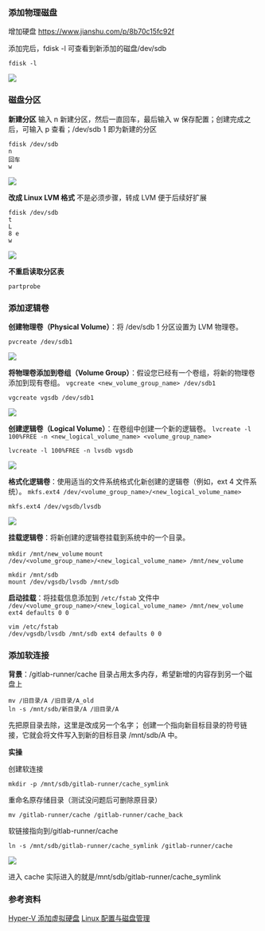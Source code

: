 

### 添加物理磁盘
增加硬盘 https://www.jianshu.com/p/8b70c15fc92f 



添加完后，fdisk -l 可查看到新添加的磁盘/dev/sdb
``` shell
fdisk -l
```

![](assets/Pasted%20image%2020240308155602.png)

### 磁盘分区
**新建分区**
输入 n 新建分区，然后一直回车，最后输入 w 保存配置；创建完成之后，可输入 p 查看；/dev/sdb 1 即为新建的分区
``` shell
fdisk /dev/sdb
n
回车
w
```

![](assets/Pasted%20image%2020240308161144.png)

**改成 Linux LVM 格式**
不是必须步骤，转成 LVM 便于后续好扩展
``` shell
fdisk /dev/sdb
t
L
8 e
w
```

![](assets/Pasted%20image%2020240308161204.png)

**不重启读取分区表**
``` shell
partprobe
```


### 添加逻辑卷

**创建物理卷（Physical Volume）**：将 /dev/sdb 1 分区设置为 LVM 物理卷。

``` shell
pvcreate /dev/sdb1
```
![](assets/Pasted%20image%2020240308161232.png)

**将物理卷添加到卷组（Volume Group）**：假设您已经有一个卷组，将新的物理卷添加到现有卷组。
`vgcreate <new_volume_group_name> /dev/sdb1`
``` shell
vgcreate vgsdb /dev/sdb1
```
![](assets/Pasted%20image%2020240308161302.png)

**创建逻辑卷（Logical Volume）**：在卷组中创建一个新的逻辑卷。
`lvcreate -l 100%FREE -n <new_logical_volume_name> <volume_group_name>`
``` shell
lvcreate -l 100%FREE -n lvsdb vgsdb
```
![](assets/Pasted%20image%2020240308161315.png)

**格式化逻辑卷**：使用适当的文件系统格式化新创建的逻辑卷（例如，ext 4 文件系统）。
`mkfs.ext4 /dev/<volume_group_name>/<new_logical_volume_name>`

``` shell
mkfs.ext4 /dev/vgsdb/lvsdb
```
![](assets/Pasted%20image%2020240308161333.png)

**挂载逻辑卷**：将新创建的逻辑卷挂载到系统中的一个目录。

`mkdir /mnt/new_volume`
`mount /dev/<volume_group_name>/<new_logical_volume_name> /mnt/new_volume`

``` shell
mkdir /mnt/sdb
mount /dev/vgsdb/lvsdb /mnt/sdb
```

**启动挂载**：将挂载信息添加到 `/etc/fstab` 文件中
`/dev/<volume_group_name>/<new_logical_volume_name> /mnt/new_volume ext4 defaults 0 0`

```shell
vim /etc/fstab
/dev/vgsdb/lvsdb /mnt/sdb ext4 defaults 0 0
```



### 添加软连接

**背景**：/gitlab-runner/cache 目录占用太多内存，希望新增的内容存到另一个磁盘上

``` shell
mv /旧目录/A /旧目录/A_old
ln -s /mnt/sdb/新目录/A /旧目录/A
```

先把原目录去除，这里是改成另一个名字；
创建一个指向新目标目录的符号链接，它就会将文件写入到新的目标目录 /mnt/sdb/A 中。

**实操**

创建软连接
```shell
mkdir -p /mnt/sdb/gitlab-runner/cache_symlink
```

重命名原存储目录（测试没问题后可删除原目录）
```shell
mv /gitlab-runner/cache /gitlab-runner/cache_back
```

软链接指向到/gitlab-runner/cache
```shell
ln -s /mnt/sdb/gitlab-runner/cache_symlink /gitlab-runner/cache
```
![](assets/Pasted%20image%2020240308162059.png)


进入 cache 实际进入的就是/mnt/sdb/gitlab-runner/cache_symlink



### 参考资料

[Hyper-V 添加虚拟硬盘]( https://www.jianshu.com/p/8b70c15fc92f )
[Linux 配置与磁盘管理](https://blog.csdn.net/weixin_51921447/article/details/130279997)


